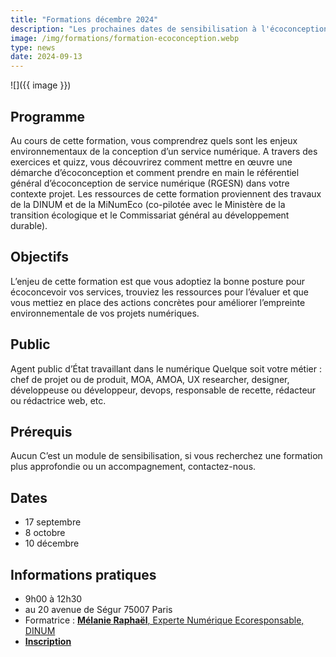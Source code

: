 ```yaml
---
title: "Formations décembre 2024"
description: "Les prochaines dates de sensibilisation à l'écoconception de services numériques"
image: /img/formations/formation-ecoconception.webp
type: news
date: 2024-09-13
---
```


![]({{ image }})

## Programme
Au cours de cette formation, vous comprendrez quels sont les enjeux environnementaux de la conception d’un service numérique.
A travers des exercices et quizz, vous découvrirez comment mettre en œuvre une démarche d’écoconception et comment prendre en main le référentiel général d’écoconception de service numérique (RGESN) dans votre contexte projet.
Les ressources de cette formation proviennent des travaux de la DINUM et de la MiNumEco (co-pilotée avec le Ministère de la transition écologique et le Commissariat général au développement durable).

## Objectifs
L’enjeu de cette formation est que vous adoptiez la bonne posture pour écoconcevoir vos services, trouviez les ressources pour l’évaluer et que vous mettiez en place des actions concrètes pour améliorer l’empreinte environnementale de vos projets numériques.

## Public
Agent public d’État travaillant dans le numérique
Quelque soit votre métier : chef de projet ou de produit, MOA, AMOA, UX researcher, designer, développeuse ou développeur, devops, responsable de recette, rédacteur ou rédactrice web, etc.

## Prérequis
Aucun
C’est un module de sensibilisation, si vous recherchez une formation plus approfondie ou un accompagnement, contactez-nous.

<div class="fr-highlight">

## Dates
* 17 septembre
* 8 octobre
* 10 décembre

## Informations pratiques
* 9h00 à 12h30
* au 20 avenue de Ségur 75007 Paris
* Formatrice : [**Mélanie Raphaël**, Experte Numérique Ecoresponsable, DINUM ](https://fr.linkedin.com/in/melanieraphael)
* [**Inscription** ](https://www.demarches-simplifiees.fr/commencer/inscription-formation-ecoconception-2024)
</div>